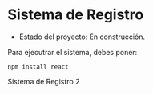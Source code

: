 <h1>Sistema de Registro</h1>

- Estado del proyecto: En construcción.

Para ejecutrar el sistema, debes poner: 


```npm install react```

Sistema de Registro 2

